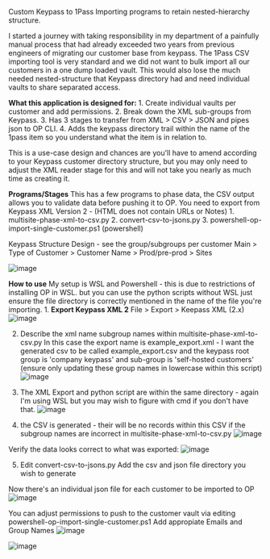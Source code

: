 Custom Keypass to 1Pass Importing programs to retain nested-hierarchy structure.

I started a journey with taking responsibility in my department of a painfully manual process that had already exceeded two years from previous engineers of migrating our customer base from keypass. 
The 1Pass CSV importing tool is very standard and we did not want to bulk import all our customers in a one dump loaded vault. This would also lose the much needed nested-structure that Keypass directory had and need individual vaults to share separated access.

**What this application is designed for:**
	1. Create individual vaults per customer and add permissions.
	2. Break down the XML sub-groups from Keypass.
	3. Has 3 stages to transfer from XML > CSV > JSON and pipes json to OP CLI. 
	4. Adds the keypass directory trail within the name of the 1pass item so you understand what the item is in relation to.
 
This is a use-case design and chances are you'll have to amend according to your Keypass customer directory structure, but you may only need to adjust the XML reader stage for this and will not take you nearly as much time as creating it.

**Programs/Stages**
This has a few programs to phase data, the CSV output allows you to validate data before pushing it to OP.  You need to export from Keypass XML Version 2 - (HTML does not contain URLs or Notes)
	1. multisite-phase-xml-to-csv.py
	2. convert-csv-to-jsons.py
	3. powershell-op-import-single-customer.ps1 (powershell)
 
Keypass Structure Design -
see the group/subgroups per customer
Main > Type of Customer > Customer Name > Prod/pre-prod > Sites
 
 ![image](https://github.com/user-attachments/assets/4c2f3f84-1221-49af-82dd-c721dcb50ba9)
 
**How to use**
My setup is WSL and Powershell - this is due to restrictions of installing OP in WSL. but you can use the python scripts without WSL just ensure the file directory is correctly mentioned in the name of the file you're importing.
	1. **Export Keypass XML 2**
File > Export > Keepass XML (2.x)  
 ![image](https://github.com/user-attachments/assets/07cb603e-83cf-434c-bdf3-0d82eead3992)

	
2. Describe the xml name subgroup names within multisite-phase-xml-to-csv.py 
In this case the export name is example_export.xml - I want the generated csv to be called example_export.csv and the keypass root group is 'company keypass' and sub-group is 'self-hosted customers' (ensure only updating these group names in lowercase within this script)
![image](https://github.com/user-attachments/assets/b9ce8831-f740-4fc6-9dd8-e845535fb46b)


3. The XML Export and python script are within the same directory - again I'm using WSL but you may wish to figure with cmd if you don't have that. 
![image](https://github.com/user-attachments/assets/0f3425fe-a27f-45f3-82d7-5ec3801b0db2)


4. the CSV is generated - their will be no records within this CSV if the subgroup names are incorrect in multisite-phase-xml-to-csv.py
![image](https://github.com/user-attachments/assets/9b712cd3-1529-4e1f-b7b4-beea902e9e42)

Verify the data looks correct to what was exported:
![image](https://github.com/user-attachments/assets/a91fa0cb-f366-4a1a-871a-e854349d9616)

5. Edit convert-csv-to-jsons.py
Add the csv and json file directory you wish to generate 
 
Now there's an individual json file for each customer to be imported to OP
![image](https://github.com/user-attachments/assets/fe406c9b-6a9f-49f3-b160-e6d1999faa78)

You can adjust permissions to push to the customer vault via editing powershell-op-import-single-customer.ps1
Add appropiate Emails and Group Names 
![image](https://github.com/user-attachments/assets/61684688-c9ee-4dca-aa81-97b2ec85727e)









![image](https://github.com/user-attachments/assets/1a0be581-7267-4c6a-bade-02c2630a7804)
